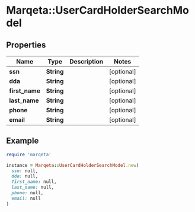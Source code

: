 # Marqeta::UserCardHolderSearchModel

## Properties

| Name | Type | Description | Notes |
| ---- | ---- | ----------- | ----- |
| **ssn** | **String** |  | [optional] |
| **dda** | **String** |  | [optional] |
| **first_name** | **String** |  | [optional] |
| **last_name** | **String** |  | [optional] |
| **phone** | **String** |  | [optional] |
| **email** | **String** |  | [optional] |

## Example

```ruby
require 'marqeta'

instance = Marqeta::UserCardHolderSearchModel.new(
  ssn: null,
  dda: null,
  first_name: null,
  last_name: null,
  phone: null,
  email: null
)
```

